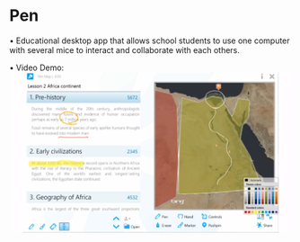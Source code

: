 # Pen
• Educational desktop app that allows school students to use one computer with several mice to interact and collaborate with each others.

• Video Demo:
[![ScreenShot](https://raw.githubusercontent.com/noureldien/Pen/master/Snapshots/Snapshot_1.png)](https://www.youtube.com/watch?v=lMNdJffkgz4)
